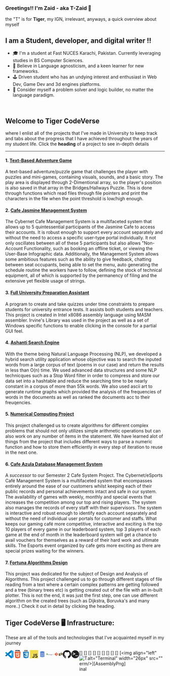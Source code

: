 ### Greetings!! I'm Zaid - aka **T-Zaid** 👋

the "T" is for **Tiger**, my IGN, irrelevant, anyways, a quick overview about myself

## I am a Student, developer, and digital writer !!

- 🎓 I'm a student at Fast NUCES Karachi, Pakistan. Currently leveraging studies in BS Computer Sciences.
- 🌟 Believe in Language agnosticism, and a keen learner for new frameworks.
- 🕹️ Driven student who has an undying interest and enthusiast in Web Dev, Game Dev and 3d engines platforms.
- 🚩 Consider myself a problem solver and logic builder, no matter the language paradigm.

<br />

## Welcome to Tiger CodeVerse
where I enlist all of the projects that I've made in University to keep track and tabs about the progress that I have achieved throughout the years of my student life. Click the **heading** of a project to see in-depth details

---

#### 1. [Text-Based Adventure Game](https://github.com/deijiokzen/Semester-1-Game-with-Arrays)
A text-based adventure/puzzle game that challenges the player with puzzles and mini-games, containing visuals, sounds, and a basic story. The play area is displayed through 2-Dimentional array, so the player's position is also saved in that array in the Bridges/Hallways Puzzle. This is done through functions which read files through file pointers and print the characters in the file when the point threshold is low/high enough.

#### 2. [Cafe Jasmine Management System](https://github.com/T-Zaid/Cafe-Jasmine-Management-System)
The Cybernet Cafe Management System is a multifaceted system that allows up to 5 quintessential participants of the Jasmine Cafe to access their accounts. It is robust enough to support every account separately and without the need to access a specific user-type portal individually. It not only oscillates between all of these 5 participants but also allows "Non-Account Functionality, such as booking an offline ticket, or viewing the User-Base Infographic data. Additionally, the Management System allows some ambitious features such as the ability to give feedback, chatting between seat occupants, being able to set the menu, auto generating the schedule routine the workers have to follow, defining the stock of technical equipment, all of which is supported by the permanency of filing and the extensive yet flexible usage of strings.

#### 3. [Full University Preparation Assistant](https://github.com/M-AliTanveer/FUPA)
A program to create and take quizzes under time constraints to prepare students for university entrance tests. It assists both students and teachers. This project is created in Intel x8086 assembly language using MASM assembler. Irvine's Library was used in the project as well as a set of Windows specific functions to enable clicking in the console for a partial GUI feel.

#### 4. [Ashanti Search Engine](https://github.com/Fawad-Javed-Fateh/Ashanti)
With the theme being Natural Language Processing (NLP), we developed a hybrid search utility application whose objective was to search the inputed words from a large corpus of text (poems in our case) and return the results in less than O(n) time. We used advanced data structures and some NLP technicques such as a Stop Word filter in order to compress and store our data set into a hashtable and reduce the searching time to be nearly constant in a corpus of more than 55k words. We also used ascii art to generate runtime graphs which provided the analysis of the frequencies of words in the documents as well as ranked the documents acc to their freuqencies.

#### 5. [Numerical Computing Project](https://github.com/deijiokzen/Semester-4-Numerical-Computing-Project)
This project challenged us to create algorithms for different complex problems that should not only utilizes simple arithmetic operations but can also work on any number of items in the statement. We have learned alot of things from the project that includes different ways to parse a numeric function and how to store them efficiently in every step of iteration to reuse in the next one.

#### 6. [Cafe Azula Database Management System](https://github.com/T-Zaid/Cafe-Azula-Database-Management-System)
A *successor* to our Semester 2 Cafe System Project. The Cybernet/eSports Café Management System is a multifaceted system that encompasses entirely around the ease of our customers whilst keeping each of their public records and personal achievements intact and safe in our system. The availability of games with weekly, monthly and special events that increases the competition among our top and rising players. The system also manages the records of every staff with their supervisors. The system is interactive and robust enough to identify each account separately and without the need of individual user portals for customer and staffs. What keeps our gaming café more competitive, interactive and exciting is the top 10 players of every game in our leaderboard system, top 3 players of each game at the end of month in the leaderboard system will get a chance to avail vouchers for themselves as a reward of their hard work and ultimate skills. The Esports event organized by cafe gets more exciting as there are special prizes waiting for the winners.

#### 7. [Fortuna Algorithms Design](https://github.com/T-Zaid/Algorithms-Design)
This project was dedicated for the subject of Design and Analysis of Algorithms. This project challenged us to go through different stages of file reading from a text where a certain complex patterns are getting followed and a tree (binary trees etc) is getting created out of the file with an in-built plotter. This is not the end, it was just the first step, one can use different algorithm on the created trees (such as Dijkstra, Boruvka's and many more..) Check it out in detail by clicking the heading.

## Tiger CodeVerse 🖥️ Infrastructure:
These are all of the tools and technologies that I've acquainted myself in my journey

[<img align="left" alt="Visual Studio Code" width="26px" src="https://raw.githubusercontent.com/github/explore/80688e429a7d4ef2fca1e82350fe8e3517d3494d/topics/visual-studio-code/visual-studio-code.png" />]
[<img align="left" alt="HTML5" width="26px" src="https://raw.githubusercontent.com/github/explore/80688e429a7d4ef2fca1e82350fe8e3517d3494d/topics/html/html.png" />]
[<img align="left" alt="CSS3" width="26px" src="https://raw.githubusercontent.com/github/explore/80688e429a7d4ef2fca1e82350fe8e3517d3494d/topics/css/css.png" />]
[<img align="left" alt="JavaScript" width="26px" src="https://raw.githubusercontent.com/github/explore/80688e429a7d4ef2fca1e82350fe8e3517d3494d/topics/javascript/javascript.png" />]
[<img align="left" alt="SQL" width="26px" src="https://raw.githubusercontent.com/github/explore/80688e429a7d4ef2fca1e82350fe8e3517d3494d/topics/sql/sql.png" />]
[<img align="left" alt="MongoDB" width="26px" src="https://raw.githubusercontent.com/github/explore/80688e429a7d4ef2fca1e82350fe8e3517d3494d/topics/mongodb/mongodb.png" />]
[<img align="left" alt="Git" width="26px" src="https://raw.githubusercontent.com/github/explore/80688e429a7d4ef2fca1e82350fe8e3517d3494d/topics/git/git.png" />]
[<img align="left" alt="GitHub" width="26px" src="https://raw.githubusercontent.com/github/explore/78df643247d429f6cc873026c0622819ad797942/topics/github/github.png" />]
[<img align="left" alt="Terminal" width="26px" src="https://raw.githubusercontent.com/github/explore/80688e429a7d4ef2fca1e82350fe8e3517d3494d/topics/terminal/terminal.png" />]
[<img align="left" alt="Terminal" width="26px" src="<img align="left" alt="Terminal" width="26px" src="https://i.pinimg.com/originals/8c/b1/8c/8cb18c72082d13eb581cf6d452e8e266.png" />" />][AssemblyPng]

<br />

<br />
